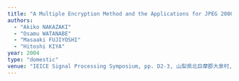 ```yaml
---
title: "A Multiple Encryption Method and the Applications for JPEG 2000 Images"
authors:
  - "Akiko NAKAZAKI"
  - "Osamu WATANABE"
  - "Masaaki FUJIYOSHI"
  - "Hitoshi KIYA"
year: 2004
type: "domestic"
venue: "IEICE Signal Processing Symposium, pp. D2-3, 山梨県北巨摩郡大泉村, 2004-11-10."
---
```

